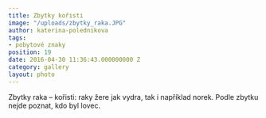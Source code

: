 ```yaml
---
title: Zbytky kořisti
image: "/uploads/zbytky_raka.JPG"
author: katerina-polednikova
tags:
- pobytové znaky
position: 19
date: 2016-04-30 11:36:43.000000000 Z
category: gallery
layout: photo
---
```

Zbytky raka – kořisti: raky žere jak vydra, tak i například norek. Podle
zbytku nejde poznat, kdo byl lovec.

